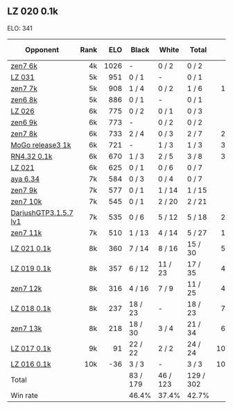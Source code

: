 ## LZ 020 0.1k ##

ELO: 341

Opponent | Rank | ELO | Black | White | Total | Win rate
---------|-----:|----:|-------|-------|-------|-------:
[zen7 6k](zen7%206k.md) | 4k | 1026 | - | 0 / 2 | 0 / 2 | 0.0%
[LZ 031](LZ%20031.md) | 5k | 951 | 0 / 1 | - | 0 / 1 | 0.0%
[zen7 7k](zen7%207k.md) | 5k | 908 | 1 / 4 | 0 / 2 | 1 / 6 | 16.7%
[zen6 8k](zen6%208k.md) | 5k | 886 | 0 / 1 | - | 0 / 1 | 0.0%
[LZ 026](LZ%20026.md) | 6k | 775 | 0 / 2 | 0 / 1 | 0 / 3 | 0.0%
[zen6 9k](zen6%209k.md) | 6k | 773 | - | 0 / 2 | 0 / 2 | 0.0%
[zen7 8k](zen7%208k.md) | 6k | 733 | 2 / 4 | 0 / 3 | 2 / 7 | 28.6%
[MoGo release3 1k](MoGo%20release3%201k.md) | 6k | 721 | - | 1 / 3 | 1 / 3 | 33.3%
[RN4.32 0.1k](RN4.32%200.1k.md) | 6k | 670 | 1 / 3 | 2 / 5 | 3 / 8 | 37.5%
[LZ 021](LZ%20021.md) | 6k | 625 | 0 / 1 | 0 / 6 | 0 / 7 | 0.0%
[aya 6.34](aya%206.34.md) | 7k | 584 | 0 / 3 | 0 / 4 | 0 / 7 | 0.0%
[zen7 9k](zen7%209k.md) | 7k | 577 | 0 / 1 | 1 / 14 | 1 / 15 | 6.7%
[zen7 10k](zen7%2010k.md) | 7k | 545 | 0 / 1 | 2 / 20 | 2 / 21 | 9.5%
[DariushGTP3.1.5.7 lv1](DariushGTP3.1.5.7%20lv1.md) | 7k | 535 | 0 / 6 | 5 / 12 | 5 / 18 | 27.8%
[zen7 11k](zen7%2011k.md) | 7k | 510 | 1 / 13 | 4 / 14 | 5 / 27 | 18.5%
[LZ 021 0.1k](LZ%20021%200.1k.md) | 8k | 360 | 7 / 14 | 8 / 16 | 15 / 30 | 50.0%
[LZ 019 0.1k](LZ%20019%200.1k.md) | 8k | 357 | 6 / 12 | 11 / 23 | 17 / 35 | 48.6%
[zen7 12k](zen7%2012k.md) | 8k | 316 | 4 / 16 | 7 / 9 | 11 / 25 | 44.0%
[LZ 018 0.1k](LZ%20018%200.1k.md) | 8k | 237 | 18 / 23 | - | 18 / 23 | 78.3%
[zen7 13k](zen7%2013k.md) | 8k | 218 | 18 / 30 | 3 / 4 | 21 / 34 | 61.8%
[LZ 017 0.1k](LZ%20017%200.1k.md) | 9k | 91 | 22 / 22 | 2 / 2 | 24 / 24 | 100.0%
[LZ 016 0.1k](LZ%20016%200.1k.md) | 10k | -36 | 3 / 3 | - | 3 / 3 | 100.0%
Total | | | 83 / 179 | 46 / 123 | 129 / 302 | 
Win rate| | | 46.4% | 37.4% | 42.7% | 
